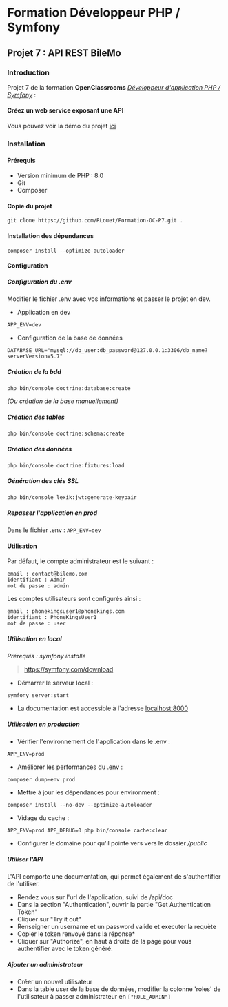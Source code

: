 # Formation Développeur PHP / Symfony

## Projet 7 : API REST BileMo

### Introduction
Projet 7 de la formation **OpenClassrooms** [*Développeur d'application PHP / Symfony*](https://openclassrooms.com/fr/paths/59-developpeur-dapplication-php-symfony) :

#### Créez un web service exposant une API

Vous pouvez voir la démo du projet [ici](https://bilemo.romainlouet.fr/api/doc/)

### Installation

#### Prérequis
*   Version minimum de PHP : 8.0
*   Git
*   Composer

#### Copie du projet
`git clone https://github.com/RLouet/Formation-OC-P7.git .`

#### Installation des dépendances
`composer install --optimize-autoloader`

#### Configuration

##### Configuration du .env
Modifier le fichier .env avec vos informations et passer le projet en dev.
*   Application en dev

  `APP_ENV=dev`

*   Configuration de la base de données

  `DATABASE_URL="mysql://db_user:db_password@127.0.0.1:3306/db_name?serverVersion=5.7"`

##### Création de la bdd
`php bin/console doctrine:database:create`

*(Ou création de la base manuellement)*

##### Création des tables
`php bin/console doctrine:schema:create`

##### Création des données
    php bin/console doctrine:fixtures:load

##### Génération des clés SSL
    php bin/console lexik:jwt:generate-keypair

##### Repasser l'application en prod
Dans le fichier .env :
`APP_ENV=dev`

#### Utilisation
Par défaut, le compte administrateur est le suivant :

    email : contact@bilemo.com
    identifiant : Admin
    mot de passe : admin

Les comptes utilisateurs sont configurés ainsi :

    email : phonekingsuser1@phonekings.com
    identifiant : PhoneKingsUser1
    mot de passe : user

##### Utilisation en local
*Prérequis : symfony installé*
> https://symfony.com/download
*   Démarrer le serveur local :

`symfony server:start`
*   La documentation est accessible à l'adresse <localhost:8000>

##### Utilisation en production
*   Vérifier l'environnement de l'application dans le .env :

  `APP_ENV=prod`

*   Améliorer les performances du .env :

  `composer dump-env prod`

*   Mettre à jour les dépendances pour environment :

  `composer install --no-dev --optimize-autoloader`

*   Vidage du cache :

  `APP_ENV=prod APP_DEBUG=0 php bin/console cache:clear`

*   Configurer le domaine pour qu'il pointe vers vers le dossier */public*

##### Utiliser l'API
L'API comporte une documentation, qui permet également de s'authentifier de l'utiliser.
*   Rendez vous sur l'url de l'application, suivi de /api/doc
*   Dans la section "Authentication", ouvrir la partie "Get Authentication Token"
*   Cliquer sur "Try it out"
*   Renseigner un username et un password valide et executer la requète
*   Copier le token renvoyé dans la réponse*
*   Cliquer sur "Authorize", en haut à droite de la page pour vous authentifier avec le token généré.

##### Ajouter un administrateur
*   Créer un nouvel utilisateur
*   Dans la table user de la base de données, modifier la colonne 'roles' de l'utilisateur à passer administrateur en `["ROLE_ADMIN"]`
